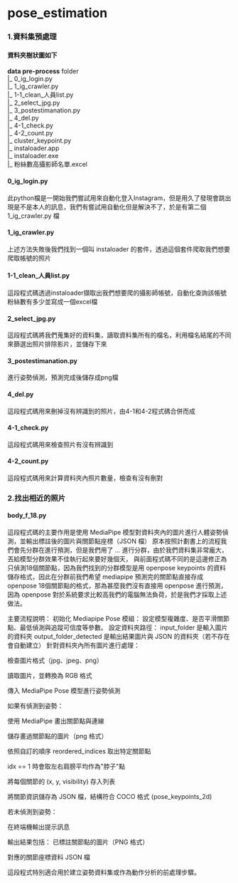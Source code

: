 # pose_estimation

### 1.資料集預處理


#### 資料夾樹狀圖如下

**data pre-process** folder  
    |_ 0_ig_login.py  
    |_ 1_ig_crawler.py  
    |_ 1-1_clean_人員list.py  
    |_ 2_select_jpg.py  
    |_ 3_postestimanation.py  
    |_ 4_del.py  
    |_ 4-1_check.py  
    |_ 4-2_count.py  
    |_ cluster_keypoint.py  
    |_ instaloader.app  
    |_ instaloader.exe  
    |_ 粉絲數高攝影師名單.excel  

#### 0_ig_login.py
此python檔是一開始我們嘗試用來自動化登入Instagram，但是用久了發現會跳出現是不是本人的訊息，我們有嘗試用自動化但是解決不了，於是有第二個 1_ig_crawler.py 檔

#### 1_ig_crawler.py
上述方法失敗後我們找到一個叫 instaloader 的套件，透過這個套件爬取我們想要爬取帳號的照片

#### 1-1_clean_人員list.py
這段程式碼透過instaloader擷取出我們想要爬的攝影師帳號，自動化查詢該帳號粉絲數有多少並寫成一個excel檔

#### 2_select_jpg.py
這段程式碼將我們蒐集好的資料集，讀取資料集所有的檔名，利用檔名結尾的不同來篩選出照片排除影片，並儲存下來

#### 3_postestimanation.py
進行姿勢偵測，預測完成後儲存成png檔

#### 4_del.py
這段程式碼用來刪掉沒有辨識到的照片，由4-1和4-2程式碼合併而成

#### 4-1_check.py
這段程式碼用來檢查照片有沒有辨識到

#### 4-2_count.py
這段程式碼用來計算資料夾內照片數量，檢查有沒有刪對


### 2.找出相近的照片

#### body_f_18.py
這段程式碼的主要作用是使用 MediaPipe 模型對資料夾內的圖片進行人體姿勢偵測，並輸出標註後的圖片與關節點座標（JSON 檔）
原本按照計劃書上的流程我們會先分群在進行預測，但是我們用了 ... 進行分群，由於我們資料集非常龐大，丟給模型分群效果不佳執行起來要好幾個天，
與前面程式碼不同的是這邊修正為只偵測18個關節點，因為我們找到的分群模型是用 openpose keypoints 的資料儲存格式，因此在分群前我們希望 mediapipe 預測完的關節點直接存成 openpose 18個關節點的格式，那為甚麼我們沒有直接用 openpose 進行預測，因為 openpose 對於系統要求比較高我們的電腦無法負荷，於是我們才採取上述做法。

主要流程說明：
初始化 Mediapipe Pose 模組：
設定模型複雜度、是否平滑關節點、最低偵測與追蹤可信度等參數。
設定資料夾路徑：
input_folder 是輸入圖片的資料夾
output_folder_detected 是輸出結果圖片與 JSON 的資料夾（若不存在會自動建立）
針對資料夾內所有圖片進行處理：

檢查圖片格式（jpg、jpeg、png）

讀取圖片，並轉換為 RGB 格式

傳入 MediaPipe Pose 模型進行姿勢偵測

如果有偵測到姿勢：

使用 MediaPipe 畫出關節點與連線

儲存畫過關節點的圖片（png 格式）

依照自訂的順序 reordered_indices 取出特定關節點

idx == 1 時會取左右肩膀平均作為"脖子"點

將每個關節的 (x, y, visibility) 存入列表

將關節資訊儲存為 JSON 檔，結構符合 COCO 格式 (pose_keypoints_2d)

若未偵測到姿勢：

在終端機輸出提示訊息

輸出結果包括：
已標註關節點的圖片（PNG 格式）

對應的關節座標資料 JSON 檔

這段程式特別適合用於建立姿勢資料集或作為動作分析的前處理步驟。



